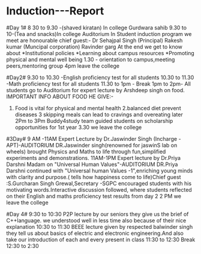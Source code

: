 # Induction---Report
#Day 1#
8 30 to 9.30 -(shaved kiratan) In college Gurdwara sahib
9.30 to 10-(Tea and snacks)In college Auditorium 
In Student induction program we meet are honourable chief guest:-
Dr Sehajpal Singh (Principal)
Rakesh kumar (Muncipal corporation)
Ravinder garg
At the end we get to know about
*Institutional policies
*Learning about campus resources 
*Promoting physical and mental well being 
1.30 - orientation to campus,meeting peers,mentoring group
4pm leave the college


#Day2#
9.30 to 10.30 -English proficiency test for all students 
10.30 to 11.30 -Math proficiency test for all students
11.30 to 1pm - Break
1pm to 2pm- All students go to Auditorium for expert lecture by Arshdeep singh on food.
IMPORTANT INFO ABOUT FOOD HE GIVE:-
1. Food is vital for physical and mental health 
2.balanced diet prevent diseases 
3 skipping meals can lead to cravings and overeating later
2Pm to 3Pm
Buddy4study team guided students on scholarship opportunities for 1st year
3.30 we leave the college 


#3Day#
9 AM -11AM Expert Lecture by Dr.Jaswinder Singh (Incharge -APT)-AUDITORIUM
DR.Jaswinder singh(renowned for jaswinS lab on wheels) brought Physics and Maths to life through fun,simplified experiments and demonstrations.
11AM-1PM
Expert lecture by Dr.Priya Darshni Madam on "Universal Human Values"-AUDITORIUM
DR.Priya Darshni continued with "Universal human Values -1",enriching young minds with clarity and purpose.( tells how happiness come to life)Chief guest :S.Gurcharan Singh Grewal,Secretary -SGPC encouraged students with his motivating words.Interactive discussion followed, where students reflected on their English and maths proficiency test results from day 2
2 PM we leave the college 



#Day 4#
9:30 to 10:30 P2P lecture by our seniors they give us the brief of C++language. we understood well in less time also because of their nice explanation 
10:30 to 11:30 BEEE lecture given by respected balwinder singh they tell us about basics of electric and electronic engineering.And also take our introduction of each and every present in class 
11:30 to 12:30 Break
12:30 to 2:30